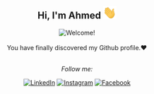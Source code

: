 <h2 align="center"> Hi, I'm Ahmed <img src="https://github.com/ABSphreak/ABSphreak/blob/master/gifs/Hi.gif" width="30px"></h2>

<div align="center" width="50">

<img src="https://media1.tenor.com/images/0660efe82fa3da42ed56eef013171835/tenor.gif?itemid=16596559" alt="Welcome!" width="300"/>
<br>
  <br >
</div>


<div align="center">You have finally discovered my Github profile.❤️ 
  </div>
  <br>


<div align="center">

<i>Follow me:</i><br>

<a href="https://www.facebook.com/ahmed.nofal.3363" target="_blank"><img src="https://img.shields.io/badge/LinkedIn-%230077B5.svg?&style=flat-square&logo=linkedin&logoColor=white" alt="LinkedIn"></a>
<a href="https://www.instagram.com/ahmed_abdelghany_11" target="_blank"><img src="https://img.shields.io/badge/Instagram-%23E4405F.svg?&style=flat-square&logo=instagram&logoColor=white" alt="Instagram"></a>
<a href="https://www.linkedin.com/in/ahmed-abdelghany-a38230227" target="_blank"><img src="https://img.shields.io/badge/Facebook-%231877F2.svg?&style=flat-square&logo=facebook&logoColor=white" alt="Facebook"></a>


</div>
